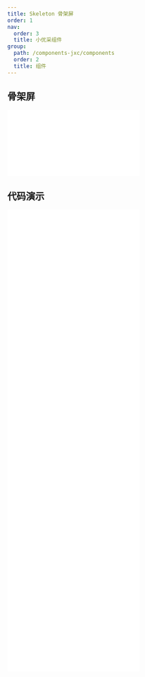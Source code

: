 ```yaml
---
title: Skeleton 骨架屏
order: 1
nav:
  order: 3
  title: 小优采组件
group:
  path: /components-jxc/components
  order: 2
  title: 组件
---
```


## 骨架屏

<div>
<embed src="@docs-common/skeleton/index.md"></embed>
</div>
        
## 代码演示

<Row gutter=8>

  <Col span=24>
    
  <div class="code-box"><embed src="@abiz-rc-jxc/skeleton/demo/basic-skeleton-jxc.md"></embed></div>
          
  <div class="code-box"><embed src="@abiz-rc-jxc/skeleton/demo/complex-skeleton-jxc.md"></embed></div>
          
  <div class="code-box"><embed src="@abiz-rc-jxc/skeleton/demo/active-skeleton-jxc.md"></embed></div>
          
  <div class="code-box"><embed src="@abiz-rc-jxc/skeleton/demo/element-skeleton-jxc.md"></embed></div>
          
  <div class="code-box"><embed src="@abiz-rc-jxc/skeleton/demo/children-skeleton-jxc.md"></embed></div>
          
  <div class="code-box"><embed src="@abiz-rc-jxc/skeleton/demo/list-skeleton-jxc.md"></embed></div>
          
  </Col>
          
</Row>
        
<div><embed src="@docs-common/skeleton/index-api.md"></embed><div>
        